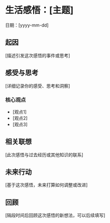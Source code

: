 # 生活感悟：[主题]

日期：[yyyy-mm-dd]

## 起因

[描述引发这次感悟的事件或思考]

## 感受与思考

[详细记录你的感受、思考和洞察]

### 核心观点

- [观点1]
- [观点2]
- [观点3]

## 相关联想

[此次感悟与过去经历或其他知识的联系]

## 未来行动

[基于这次感悟，未来打算如何调整或改进]

## 回顾

[隔段时间后回顾这次感悟的新想法，可以后续填写] 